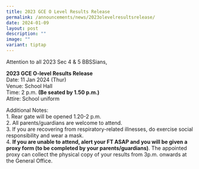 ```yaml
---
title: 2023 GCE O Level Results Release
permalink: /announcements/news/2023olevelresultsrelease/
date: 2024-01-09
layout: post
description: ""
image: ""
variant: tiptap
---
```

<p>Attention to all 2023 Sec 4 &amp; 5 BBSSians,</p><p><strong>2023 GCE O-level Results Release</strong><br>Date: 11 Jan 2024 (Thur)<br>Venue: School Hall<br>Time: 2 p.m. <strong>(Be seated by 1.50 p.m.)</strong><br>Attire: School uniform</p><p></p><p>Additional Notes:<br>1. Rear gate will be opened 1.20-2 p.m.<br>2. All parents/guardians are welcome to attend.<br>3. If you are recovering from respiratory-related illnesses, do exercise social responsibility and wear a mask.<br>4. <strong>If you are unable to attend, alert your FT ASAP&nbsp;and you will be given a proxy form (to be completed by your parents/guardians)</strong>. The appointed proxy can collect the physical copy of your results from 3p.m. onwards at the General Office.</p>